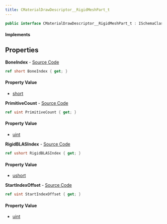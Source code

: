 ```yaml
---
title: CMaterialDrawDescriptor__RigidMeshPart_t
---
```


```csharp
public interface CMaterialDrawDescriptor__RigidMeshPart_t : ISchemaClass<CMaterialDrawDescriptor__RigidMeshPart_t>, ISchemaField, ISchemaClass, INativeHandle
```

#### Implements

## Properties

**BoneIndex** - [Source Code](https://github.com/swiftly-solution/swiftlys2/blob/master/managed/src/SwiftlyS2.Generated/Schemas/Interfaces/CMaterialDrawDescriptor__RigidMeshPart_t.cs#L18)

```csharp
ref short BoneIndex { get; }
```

#### Property Value

- [short](https://learn.microsoft.com/dotnet/api/system.int16)

**PrimitiveCount** - [Source Code](https://github.com/swiftly-solution/swiftlys2/blob/master/managed/src/SwiftlyS2.Generated/Schemas/Interfaces/CMaterialDrawDescriptor__RigidMeshPart_t.cs#L22)

```csharp
ref uint PrimitiveCount { get; }
```

#### Property Value

- [uint](https://learn.microsoft.com/dotnet/api/system.uint32)

**RigidBLASIndex** - [Source Code](https://github.com/swiftly-solution/swiftlys2/blob/master/managed/src/SwiftlyS2.Generated/Schemas/Interfaces/CMaterialDrawDescriptor__RigidMeshPart_t.cs#L16)

```csharp
ref ushort RigidBLASIndex { get; }
```

#### Property Value

- [ushort](https://learn.microsoft.com/dotnet/api/system.uint16)

**StartIndexOffset** - [Source Code](https://github.com/swiftly-solution/swiftlys2/blob/master/managed/src/SwiftlyS2.Generated/Schemas/Interfaces/CMaterialDrawDescriptor__RigidMeshPart_t.cs#L20)

```csharp
ref uint StartIndexOffset { get; }
```

#### Property Value

- [uint](https://learn.microsoft.com/dotnet/api/system.uint32)

